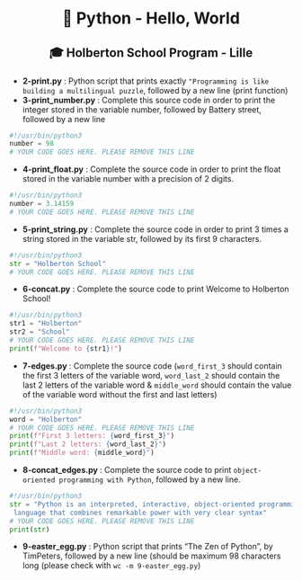 # <p align="center">🐍 Python - Hello, World</p>
## <p align="center">🎓 Holberton School Program - Lille</p>
- **2-print.py** : Python script that prints exactly `"Programming is like building a multilingual puzzle`, followed by a new line (print function)
- **3-print_number.py** : Complete this source code in order to print the integer stored in the variable number, followed by Battery street, followed by a new line
```python
#!/usr/bin/python3
number = 98
# YOUR CODE GOES HERE. PLEASE REMOVE THIS LINE
```
- **4-print_float.py** : Complete the source code in order to print the float stored in the variable number with a precision of 2 digits.
```python
#!/usr/bin/python3
number = 3.14159
# YOUR CODE GOES HERE. PLEASE REMOVE THIS LINE
```
- **5-print_string.py** : Complete the source code in order to print 3 times a string stored in the variable str, followed by its first 9 characters.
```python
#!/usr/bin/python3
str = "Holberton School"
# YOUR CODE GOES HERE. PLEASE REMOVE THIS LINE
```
- **6-concat.py** : Complete the source code to print Welcome to Holberton School!
```python
#!/usr/bin/python3
str1 = "Holberton"
str2 = "School"
# YOUR CODE GOES HERE. PLEASE REMOVE THIS LINE
print(f"Welcome to {str1}!")
```
- **7-edges.py** : Complete the source code (`word_first_3` should contain the first 3 letters of the variable word, `word_last_2` should contain the last 2 letters of the variable word &  `middle_word` should contain the value of the variable word without the first and last letters)
```python
#!/usr/bin/python3
word = "Holberton"
# YOUR CODE GOES HERE. PLEASE REMOVE THIS LINE
print(f"First 3 letters: {word_first_3}")
print(f"Last 2 letters: {word_last_2}")
print(f"Middle word: {middle_word}")
```
- **8-concat_edges.py** : Complete the source code to print `object-oriented programming with Python`, followed by a new line.
```python
#!/usr/bin/python3
str = "Python is an interpreted, interactive, object-oriented programming\
 language that combines remarkable power with very clear syntax"
# YOUR CODE GOES HERE. PLEASE REMOVE THIS LINE
print(str)
```
- **9-easter_egg.py** : Python script that prints “The Zen of Python”, by TimPeters, followed by a new line (should be maximum 98 characters long (please check with `wc -m 9-easter_egg.py`)
